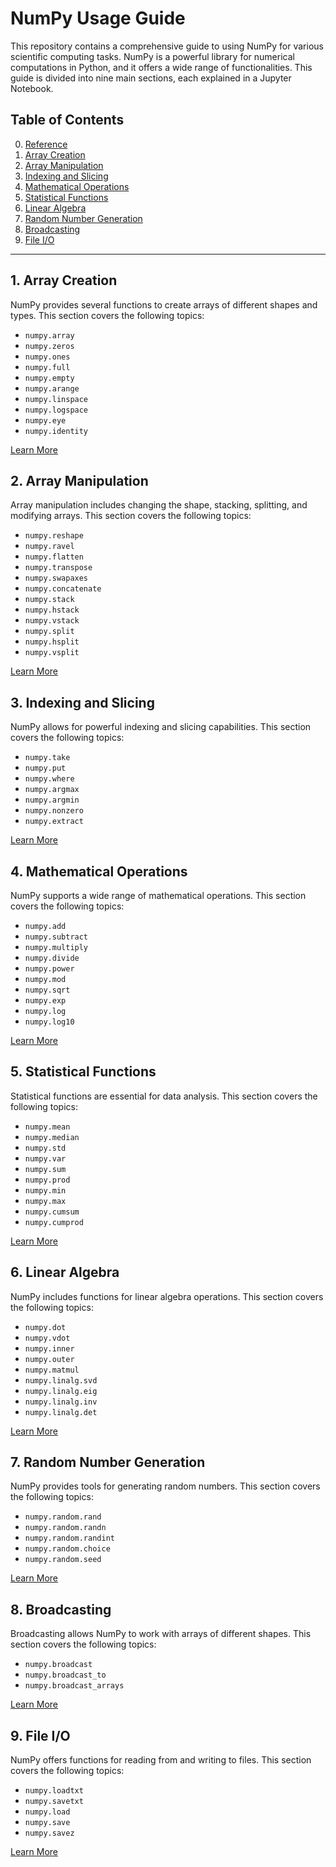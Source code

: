 # NumPy Usage Guide

This repository contains a comprehensive guide to using NumPy for various scientific computing tasks. NumPy is a powerful library for numerical computations in Python, and it offers a wide range of functionalities. This guide is divided into nine main sections, each explained in a Jupyter Notebook.

## Table of Contents

0. [Reference](https://numpy.org/doc/)
1. [Array Creation](01_array_creation.ipynb)
2. [Array Manipulation](02_array_manipulation.ipynb)
3. [Indexing and Slicing](03_indexing_slicing.ipynb)
4. [Mathematical Operations](04_math_operations.ipynb)
5. [Statistical Functions](05_statistical_functions.ipynb)
6. [Linear Algebra](06_linear_algebra.ipynb)
7. [Random Number Generation](07_random_numbers.ipynb)
8. [Broadcasting](08_broadcasting.ipynb)
9. [File I/O](09_file_io.ipynb)

---

## 1. Array Creation

NumPy provides several functions to create arrays of different shapes and types. This section covers the following topics:

- `numpy.array`
- `numpy.zeros`
- `numpy.ones`
- `numpy.full`
- `numpy.empty`
- `numpy.arange`
- `numpy.linspace`
- `numpy.logspace`
- `numpy.eye`
- `numpy.identity`

[Learn More](01_array_creation.ipynb)

## 2. Array Manipulation

Array manipulation includes changing the shape, stacking, splitting, and modifying arrays. This section covers the following topics:

- `numpy.reshape`
- `numpy.ravel`
- `numpy.flatten`
- `numpy.transpose`
- `numpy.swapaxes`
- `numpy.concatenate`
- `numpy.stack`
- `numpy.hstack`
- `numpy.vstack`
- `numpy.split`
- `numpy.hsplit`
- `numpy.vsplit`

[Learn More](02_array_manipulation.ipynb)

## 3. Indexing and Slicing

NumPy allows for powerful indexing and slicing capabilities. This section covers the following topics:

- `numpy.take`
- `numpy.put`
- `numpy.where`
- `numpy.argmax`
- `numpy.argmin`
- `numpy.nonzero`
- `numpy.extract`

[Learn More](03_indexing_slicing.ipynb)

## 4. Mathematical Operations

NumPy supports a wide range of mathematical operations. This section covers the following topics:

- `numpy.add`
- `numpy.subtract`
- `numpy.multiply`
- `numpy.divide`
- `numpy.power`
- `numpy.mod`
- `numpy.sqrt`
- `numpy.exp`
- `numpy.log`
- `numpy.log10`

[Learn More](04_math_operations.ipynb)

## 5. Statistical Functions

Statistical functions are essential for data analysis. This section covers the following topics:

- `numpy.mean`
- `numpy.median`
- `numpy.std`
- `numpy.var`
- `numpy.sum`
- `numpy.prod`
- `numpy.min`
- `numpy.max`
- `numpy.cumsum`
- `numpy.cumprod`

[Learn More](05_statistical_functions.ipynb)

## 6. Linear Algebra

NumPy includes functions for linear algebra operations. This section covers the following topics:

- `numpy.dot`
- `numpy.vdot`
- `numpy.inner`
- `numpy.outer`
- `numpy.matmul`
- `numpy.linalg.svd`
- `numpy.linalg.eig`
- `numpy.linalg.inv`
- `numpy.linalg.det`

[Learn More](06_linear_algebra.ipynb)

## 7. Random Number Generation

NumPy provides tools for generating random numbers. This section covers the following topics:

- `numpy.random.rand`
- `numpy.random.randn`
- `numpy.random.randint`
- `numpy.random.choice`
- `numpy.random.seed`

[Learn More](07_random_numbers.ipynb)

## 8. Broadcasting

Broadcasting allows NumPy to work with arrays of different shapes. This section covers the following topics:

- `numpy.broadcast`
- `numpy.broadcast_to`
- `numpy.broadcast_arrays`

[Learn More](08_broadcasting.ipynb)

## 9. File I/O

NumPy offers functions for reading from and writing to files. This section covers the following topics:

- `numpy.loadtxt`
- `numpy.savetxt`
- `numpy.load`
- `numpy.save`
- `numpy.savez`

[Learn More](09_file_io.ipynb)
